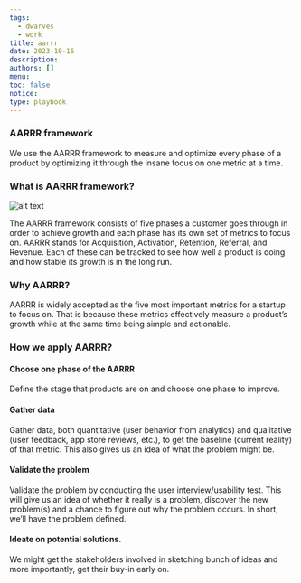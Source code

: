 ```yaml
---
tags:
  - dwarves
  - work
title: aarrr
date: 2023-10-16
description:
authors: []
menu:
toc: false
notice:
type: playbook
---
```

### AARRR framework
We use the AARRR framework to measure and optimize every phase of a product by optimizing it through the insane focus on one metric at a time.

### What is AARRR framework?
![alt text](https://cdn-images-1.medium.com/max/1200/1*ftvK9LX6Rdfcv9aByBjqMA.png)

The AARRR framework consists of five phases a customer goes through in order to achieve growth and each phase has its own set of metrics to focus on. AARRR stands for Acquisition, Activation, Retention, Referral, and Revenue. Each of these can be tracked to see how well a product is doing and how stable its growth is in the long run.

### Why AARRR?
AARRR is widely accepted as the five most important metrics for a startup to focus on. That is because these metrics effectively measure a product’s growth while at the same time being simple and actionable.

### How we apply AARRR?
#### Choose one phase of the AARRR
Define the stage that products are on and choose one phase to improve.

#### Gather data
Gather data, both quantitative (user behavior from analytics) and qualitative (user feedback, app store reviews, etc.), to get the baseline (current reality) of that metric. This also gives us an idea of what the problem might be.

#### Validate the problem
Validate the problem by conducting the user interview/usability test. This will give us an idea of whether it really is a problem, discover the new problem(s) and a chance to figure out why the problem occurs. In short, we’ll have the problem defined.

#### Ideate on potential solutions.
We might get the stakeholders involved in sketching bunch of ideas and more importantly, get their buy-in early on.
